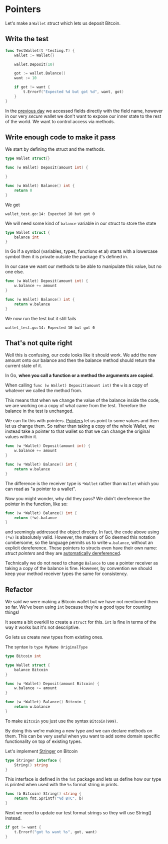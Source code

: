 # Pointers

Let's make a `Wallet` struct which lets us deposit Bitcoin.

## Write the test

```go
func TestWallet(t *testing.T) {
    wallet := Wallet{}

    wallet.Deposit(10)

    got := wallet.Balance()
    want := 10

    if got != want {
        t.Errorf("Expected %d but got %d", want, got)
    }
}
```

In the [previous day](day006) we accessed fields directly with the field name, however in our very *secure* wallet we don't want to expose our inner state to the rest of the world. We want to control access via methods.

## Write enough code to make it pass

We start by defining the struct and the methods.

```go
type Wallet struct{}

func (w Wallet) Deposit(amount int) {

}

func (w Wallet) Balance() int {
    return 0
}
```

We get

```text
wallet_test.go:14: Expected 10 but got 0
```

We will need some kind of `balance` variable in our struct to store the state

```go
type Wallet struct {
    balance int
}
```

In Go if a symbol (variables, types, functions et al) starts with a lowercase symbol then it is private outside the package it's defined in.

In our case we want our methods to be able to manipulate this value, but no one else.

```go
func (w Wallet) Deposit(amount int) {
    w.balance += amount
}

func (w Wallet) Balance() int {
    return w.balance
}
```

We now run the test but it still fails

```text
wallet_test.go:14: Expected 10 but got 0
```

## That's not quite right

Well this is confusing, our code looks like it should work. We add the new amount onto our balance and then the balance method should return the current state of it.

In Go, **when you call a function or a method the arguments are copied**.

When calling `func (w Wallet) Deposit(amount int)` the `w` is a copy of whatever we called the method from.

This means that when we change the value of the balance inside the code, we are working on a copy of what came from the test. Therefore the balance in the test is unchanged.

We can fix this with pointers. [Pointers](https://gobyexample.com/pointers) let us point to some values and then let us change them. So rather than taking a copy of the whole Wallet, we instead take a pointer to that wallet so that we can change the original values within it.

```go
func (w *Wallet) Deposit(amount int) {
    w.balance += amount
}

func (w *Wallet) Balance() int {
    return w.balance
}
```

The difference is the receiver type is `*Wallet` rather than `Wallet` which you can read as "a pointer to a wallet".

Now you might wonder, why did they pass? We didn't dereference the pointer in the function, like so:

```go
func (w *Wallet) Balance() int {
    return (*w).balance
}
```

and seemingly addressed the object directly. In fact, the code above using `(*w)` is absolutely valid. However, the makers of Go deemed this notation cumbersome, so the language permits us to write `w.balance`, without an explicit dereference. These pointers to structs even have their own name: *struct pointers* and they are [automatically dereferenced](https://golang.org/ref/spec#Method_values).

Technically we do not need to change `Balance` to use a pointer receiver as taking a copy of the balance is fine. However, by convention we should keep your method receiver types the same for consistency.

## Refactor

We said we were making a Bitcoin wallet but we have not mentioned them so far. We've been using `int` because they're a good type for counting things!

It seems a bit overkill to create a `struct` for this. `int` is fine in terms of the way it works but it's not descriptive.

Go lets us create new types from existing ones.

The syntax is `type MyName OriginalType`

```go
type Bitcoin int

type Wallet struct {
    balance Bitcoin
}

func (w *Wallet) Deposit(amount Bitcoin) {
    w.balance += amount
}

func (w *Wallet) Balance() Bitcoin {
    return w.balance
}
```

To make `Bitcoin` you just use the syntax `Bitcoin(999)`.

By doing this we're making a new type and we can declare methods on them. This can be very useful when you want to add some domain specific functionality on top of existing types.

Let's implement [Stringer](https://pkg.go.dev/fmt#Stringer) on Bitcoin

```go
type Stringer interface {
    String() string
}
```

This interface is defined in the `fmt` package and lets us define how our type is printed when used with the `%s` format string in prints.

```go
func (b Bitcoin) String() string {
    return fmt.Sprintf("%d BTC", b)
}
```

Next we need to update our test format strings so they will use String() instead.

```go
if got != want {
    t.Errorf("got %s want %s", got, want)
}
```
